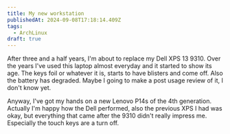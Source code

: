 ```yaml
---
title: My new workstation
publishedAt: 2024-09-08T17:18:14.409Z
tags:
  - ArchLinux
draft: true
---
```


After three and a half years, I'm about to replace my Dell XPS 13 9310. Over the years I've used this laptop almost everyday and it started to show its age. The keys foil or whatever it is, starts to have blisters and come off. Also the battery has degraded. Maybe I going to make a post usage review of it, I don't know yet.

Anyway, I've got my hands on a new Lenovo P14s of the 4th generation. Actually I'm happy how the Dell performed, also the previous XPS I had was okay, but everything that came after the 9310 didn't really impress me. Especially the touch keys are a turn off.

